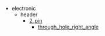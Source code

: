 * electronic
  * header
    * [2_pin](electronic/header/2_pin)
      * [through_hole_right_angle](electronic/header/2_pin/through_hole_right_angle)
